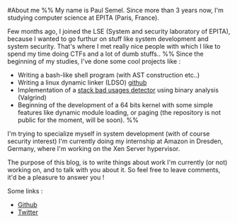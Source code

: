 #About me
%%
My name is Paul Semel. Since more than 3 years now, I'm studying computer science at EPITA (Paris, France).

Few months ago, I joined the LSE (System and security laboratory of EPITA), because I wanted to go furthur on stuff like system development and system security. That's where I met really nice people with which I like to spend my time doing CTFs and a lot of dumb stuffs..
%%
Since the beginning of my studies, I've done some cool projects like :

* Writing a bash-like shell program (with AST construction etc..)
* Writing a linux dynamic linker (LDSO) [github](https://github.com/paulsemel/LDSO)
* Implementation of a [stack bad usages detector](/posts/detecting-bad-stack-usages-using-valgrind-core-api/) using binary analysis (Valgrind)
* Beginning of the development of a 64 bits kernel with some simple features like dynamic module loading, or paging (the repository is not public for the moment, will be soon).
%%

I'm trying to specialize myself in system development (with of course security interest)
I'm currently doing my internship at Amazon in Dresden, Germany, where I'm working on the Xen Server hypervisor.

The purpose of this blog, is to write things about work I'm currently (or not) working on, and to talk with you about it. So feel free to leave comments, it'd be a pleasure to answer you !

Some links :

* [Github](https://github.com/paulsemel)
* [Twitter](https://twitter.com/semel_paul)

